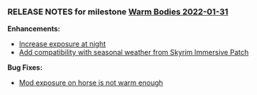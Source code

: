 ### RELEASE NOTES for milestone [Warm Bodies 2022-01-31](https://github.com/SkyrimLL/SkLLpatches/milestone/19?closed=1) 
**Enhancements:** 
- [Increase exposure at night](https://github.com/SkyrimLL/SkLLpatches/issues/35)
- [Add compatibility with seasonal weather from Skyrim Immersive Patch](https://github.com/SkyrimLL/SkLLpatches/issues/28)

**Bug Fixes:** 
- [Mod exposure on horse is not warm enough](https://github.com/SkyrimLL/SkLLpatches/issues/29)

